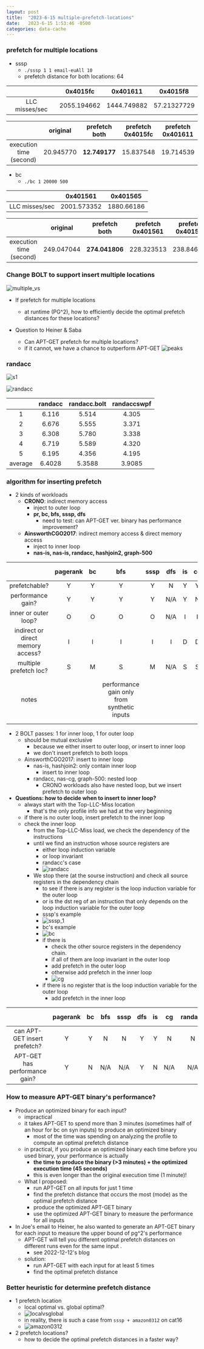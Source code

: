 ```yaml
---
layout: post
title:  "2023-6-15 multiple-prefetch-locations"
date:   2023-6-15 1:53:46 -0500
categories: data-cache
---
```


### prefetch for multiple locations

- sssp
	+ `./sssp 1 1 email-euAll 10`
	+ prefetch distance for both locations: 64

| | 0x4015fc | 0x401611 | 0x4015f8 |
|:---:|:---:|:---:|:---:|
| LLC misses/sec | 2055.194662 | 1444.749882 | 57.21327729 |

| | original | prefetch both | prefetch 0x4015fc | prefetch 0x401611 | 
|:---:|:---:|:---:|:---:|:---:|
| execution time <br> (second) | 20.945770 |  <strong>12.749177</strong> | 15.837548 | 19.714539 | 


- bc
  + `./bc 1 20000 500` 

| | 0x401561 | 0x401565 |
|:---:|:---:|:---:|
| LLC misses/sec | 2001.573352 | 1880.66186 | 
 
| | original | prefetch both |  prefetch 0x401561 | prefetch 0x401565 |
|:---:|:---:|:---:|:---:|:---:|
| execution time <br> (second) | 249.047044 | <strong>274.041806</strong> | 228.323513 |  238.846107 | 


### Change BOLT to support insert multiple locations
![multiple_vs](/assets/2023-06-15/inject_pref.png)

- If prefetch for multiple locations
	+ at runtime (PG^2), how to efficiently decide the optimal prefetch distances for these locations? 

- Question to Heiner & Saba
	+ Can APT-GET prefetch for multiple locations?
	+ if it cannot, we have a chance to outperform APT-GET
	![peaks](/assets/2023-06-15/peaks.png)



### randacc
![s1](/assets/2023-06-15/s1.png)

![randacc](/assets/2023-06-15/rand_part.png)

| | randacc | randacc.bolt | randaccswpf |
|:---:|:---:|:---:|:---:|
| 1 | 6.116 | 5.514 | 4.305 | 
| 2 | 6.676 | 5.555 | 3.371 | 
| 3 | 6.308 | 5.780 | 3.338 | 
| 4 | 6.719 | 5.589 | 4.320 | 
| 5 | 6.195 | 4.356 | 4.195 | 
| average | 6.4028 | 5.3588 | 3.9085 | 



### algorithm for inserting prefetch
- 2 kinds of workloads
	+ <strong>CRONO</strong>: indirect memory access
		* inject to outer loop 
		* <strong>pr, bc, bfs, sssp, dfs</strong>
			* need to test: can APT-GET ver. binary has performance improvement? 
	+ <strong>AinsworthCGO2017</strong>: indirect memory access & direct memory access
		* inject to inner loop
		* <strong>nas-is, nas-is, randacc, hashjoin2, graph-500</strong>

| | pagerank | bc | bfs | sssp | dfs | is | cg | randacc | hashjoin2 | graph-500 |
|:---:|:---:|:---:|:---:|:---:|:---:|:---:|:---:|:---:|:---:|:---:|
| prefetchable? | Y | Y | Y | Y | N | Y | Y | Y | Y | Y | 
| performance gain? | Y | Y | Y | Y | N/A | Y | N | Y | Y | N | 
| inner or outer loop?| O | O | O | O | N/A | I | I | I | I | I | 
| indirect or direct memory access?| I | I | I | I | I | D | D | I | D | ? | 
| multiple prefetch loc? | S | M | S | M | N/A | S | S | M | S | M | 
| notes |  | | performance gain only from synthetic inputs| | | | | | performance gain only in a few functions. No overall speedup| |



- 2 BOLT passes: 1 for inner loop, 1 for outer loop 
	+ should be mutual exclusive
		* because we either insert to outer loop, or insert to inner loop
		* we don't insert prefetch to both loops
	+ AinsworthCGO2017: insert to inner loop
		* nas-is, hashjoin2: only contain inner loop 
			* insert to inner loop
		* randacc, nas-cg, graph-500: nested loop
			* CRONO workloads also have nested loop, but we insert prefetch to outer loop
- <strong>Questions: how to decide when to insert to inner loop?</strong>
	+ always start with the Top-LLC-Miss location 
		* that's the only profile info we had at the very beginning
	+ if there is no outer loop, insert prefetch to the inner loop
	+ check the inner loop
		* from the Top-LLC-Miss load, we check the dependency of the instructions
		* until we find an instruction whose source registers are 
			* either loop induction variable
			* or loop invariant
			* randacc's case
			* ![randacc](/assets/2023-06-15/rand_part.png)
		* We stop there (at the sourse instruction) and check all source registers in the dependency chain
			* to see if there is any register is the loop induction variable for the outer loop
			* or is the dst reg of an instruction that only depends on the loop induction variable for the outer loop
			* sssp's example
			* ![sssp_1](/assets/2023-06-15/sssp_1.png)
			* bc's example
			* ![bc](/assets/2023-06-15/bc.png)
			* if there is 
				- check the other source registers in the dependency chain.
				- if all of them are loop invariant in the outer loop
				- add prefetch in the outer loop
				- otherwise add prefetch in the inner loop
				- ![cg](/assets/2023-06-15/cg_clang.png)
			* if there is no register that is the loop induction variable for the outer loop
				- add prefetch in the inner loop

| | pagerank | bc | bfs | sssp | dfs | is | cg | randacc | hashjoin2 | graph-500 |
|:---:|:---:|:---:|:---:|:---:|:---:|:---:|:---:|:---:|:---:|:---:|
| can APT-GET insert prefetch?| Y | Y | N | N | Y | Y | N | N | N | Y | 
| APT-GET has performance gain?| Y | N | N/A | N/A | Y | N | N/A | N/A | N/A | N | 



### How to measure APT-GET binary's performance?
- Produce an optimized binary for each input?
	+ impractical
	+ it takes APT-GET to spend more than 3 minutes (sometimes half of an hour for bc on syn inputs) to produce an optimized binary
		* most of the time was spending on analyzing the profile to compute an optimal prefetch distance
	+ in practical, if you produce an optimized binary each time before you used binary, your performance is actually
		* <strong>the time to produce the binary (>3 minutes) + the optimized execution time (45 seconds)</strong>
		* this is even longer than the original execution time (1 minute)!
	+ What I proposed:
		* run APT-GET on all inputs for just 1 time 
		* find the prefetch distance that occurs the most (mode) as the optimal prefetch distance
		* produce the optimized APT-GET binary
		* use the optimized APT-GET binary to measure the performance for all inputs
- In Joe's email to Heiner, he also wanted to generate an APT-GET binary for each input to measure the upper bound of pg^2's performance
	+ APT-GET will tell you different optimal prefetch distances on different runs even for the same input .
		* see 2022-12-12's blog
	+ solution:
		* run APT-GET with each input for at least 5 times 
		* find the optimal prefetch distance


### Better heuristic for determine prefetch distance
- 1 prefetch location
	* local optimal vs. global optimal?
	* ![localvsglobal](/assets/2023-06-15/localvsglobal.png)
	* in reality, there is such a case from `sssp + amazon0312` on cat16
	* ![amazon0312](/assets/2023-06-15/IMG_7510.png)
- 2 prefetch locations?	
	* how to decide the optimal prefetch distances in a faster way?




